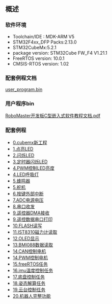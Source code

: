 ﻿## 概述
### 软件环境
 - Toolchain/IDE : MDK-ARM V5
 - STM32F4xx_DFP Packs:2.13.0
 - STM32CubeMx:5.2.1
 - package version: STM32Cube FW_F4 V1.21.1
 - FreeRTOS version: 10.0.1
 - CMSIS-RTOS version: 1.02
### 配套例程文档
[user_program.bin](0.new_cubemx_program/user_program.bin)
### 用户程序bin
[RoboMaster开发板C型嵌入式软件教程文档.pdf](Robomaster开发板C型嵌入式软件教程文档.pdf)
### 配套例程
* [0.cubemx新工程](0.new_cubemx_program)
* [1.点亮LED](1.light_led)
* [2.闪烁LED](2.flash_light)
* [3.定时器闪烁LED](3.tim_light)
* [4.PWM控制LED亮度](4.PWM_light)
* [4.LED呼吸灯](4.homework_flow_led)
* [5.蜂鸣器](5.buzzer)
* [5.舵机](5.servo_motor)
* [6.按键外部中断](6.key_exit)
* [7.ADC电源电压](7.ADC_24V_power)
* [8.串口收发](8.USART_receive_and_send)
* [9.遥控器DMA接收](9.remote_control_dma)
* [9.遥控数据串口打印](9.remote_control_printf_pc)
* [10.FLASH读写](10.flash_read_and_write)
* [11.IST8310磁力计读取](11.ist8310)
* [12.OLED显示](11.ist8310)
* [13.BMI088数据读取](13.spi_bmi088)
* [14.CAN控制电机](14.CAN)
* [14.PWM控制电机](14.PWM_SNAIL)
* [15.freeRTOS任务](15.freeRTOS_LED)
* [16.imu温度控制任务](16.imu_temperature_control_task)
* [17.底盘控制任务](17.chassis_task)
* [18.姿态解算任务](18.ins_task)
* [19.云台控制任务](19.gimbal_task)
* [20.机器人完整功能](20.standard_robot)

